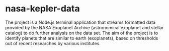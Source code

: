 # nasa-kepler-data

The project is a Node.js terminal application that streams formatted data provided by the NASA Exoplanet Archive (astronomical exoplanet and stellar catalog) to do further analysis on the data set. The aim of the project is to identify planets that are similar to earth (exoplanets), based on thresholds out of recent researches by various institutes.
